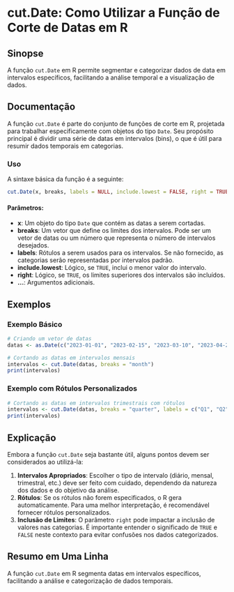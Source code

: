 <!--
Meta Description: # cut.Date: Como Utilizar a Função de Corte de Datas em R ## Sinopse A função `cut.Date` em R permite segmentar e categorizar dados de data em interva...
Meta Keywords: intervalos, date, datas, cut, função
-->

# cut.Date: Como Utilizar a Função de Corte de Datas em R

## Sinopse
A função `cut.Date` em R permite segmentar e categorizar dados de data em intervalos específicos, facilitando a análise temporal e a visualização de dados.

## Documentação
A função `cut.Date` é parte do conjunto de funções de corte em R, projetada para trabalhar especificamente com objetos do tipo `Date`. Seu propósito principal é dividir uma série de datas em intervalos (bins), o que é útil para resumir dados temporais em categorias.

### Uso
A sintaxe básica da função é a seguinte:

```R
cut.Date(x, breaks, labels = NULL, include.lowest = FALSE, right = TRUE, ...)
```

#### Parâmetros:
- **x**: Um objeto do tipo `Date` que contém as datas a serem cortadas.
- **breaks**: Um vetor que define os limites dos intervalos. Pode ser um vetor de datas ou um número que representa o número de intervalos desejados.
- **labels**: Rótulos a serem usados para os intervalos. Se não fornecido, as categorias serão representadas por intervalos padrão.
- **include.lowest**: Lógico, se `TRUE`, inclui o menor valor do intervalo.
- **right**: Lógico, se `TRUE`, os limites superiores dos intervalos são incluídos.
- **...**: Argumentos adicionais.

## Exemplos
### Exemplo Básico
```R
# Criando um vetor de datas
datas <- as.Date(c("2023-01-01", "2023-02-15", "2023-03-10", "2023-04-25"))

# Cortando as datas em intervalos mensais
intervalos <- cut.Date(datas, breaks = "month")
print(intervalos)
```

### Exemplo com Rótulos Personalizados
```R
# Cortando as datas em intervalos trimestrais com rótulos
intervalos <- cut.Date(datas, breaks = "quarter", labels = c("Q1", "Q2", "Q3", "Q4"))
print(intervalos)
```

## Explicação
Embora a função `cut.Date` seja bastante útil, alguns pontos devem ser considerados ao utilizá-la:

1. **Intervalos Apropriados**: Escolher o tipo de intervalo (diário, mensal, trimestral, etc.) deve ser feito com cuidado, dependendo da natureza dos dados e do objetivo da análise.
2. **Rótulos**: Se os rótulos não forem especificados, o R gera automaticamente. Para uma melhor interpretação, é recomendável fornecer rótulos personalizados.
3. **Inclusão de Limites**: O parâmetro `right` pode impactar a inclusão de valores nas categorias. É importante entender o significado de `TRUE` e `FALSE` neste contexto para evitar confusões nos dados categorizados.

## Resumo em Uma Linha
A função `cut.Date` em R segmenta datas em intervalos específicos, facilitando a análise e categorização de dados temporais.